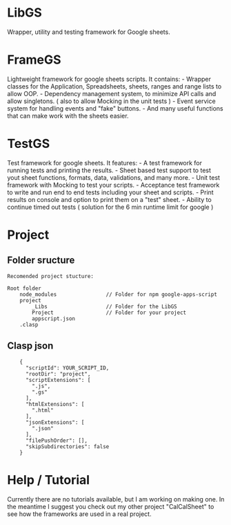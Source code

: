 # LibGS
Wrapper, utility and testing framework for Google sheets.

# FrameGS
Lightweight framework for google sheets scripts. It contains:
	- Wrapper classes for the Application, Spreadsheets, sheets, ranges and range lists to allow OOP.
	- Dependency management system, to minimize API calls and allow singletons. ( also to allow Mocking in the unit tests )
	- Event service system for handling events and "fake" buttons.
	- And many useful functions that can make work with the sheets easier. 

# TestGS
Test framework for google sheets. It features:
	- A test framework for running tests and printing the results. 
	- Sheet based test support to test yout sheet functions, formats, data, validations, and many more.
	- Unit test framework with Mocking to test your scripts.
	- Acceptance test framework to write and run end to end tests including your sheet and scripts. 
	- Print results on console and option to print them on a "test" sheet. 
	- Ability to continue timed out tests ( solution for the 6 min runtime limit for google ) 
	

# Project
## Folder sructure
	Recomended project stucture:
	
	Root folder
		node_modules 				// Folder for npm google-apps-script
		project
			_Libs					// Folder for the LibGS
			Project					// Folder for your project			
			appscript.json
		.clasp
		
## Clasp json
```
	{
	  "scriptId": YOUR_SCRIPT_ID,
	  "rootDir": "project",
	  "scriptExtensions": [
		".js",
		".gs"
	  ],
	  "htmlExtensions": [
		".html"
	  ],
	  "jsonExtensions": [
		".json"
	  ],
	  "filePushOrder": [],
	  "skipSubdirectories": false
	}
```

# Help / Tutorial
Currently there are no tutorials available, but I am working on making one. In the meantime I suggest you check out my other project "CalCalSheet" to see how the frameworks are used in a real project. 

